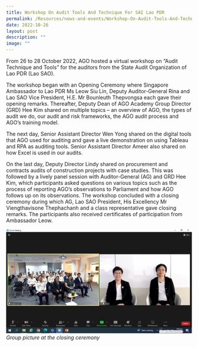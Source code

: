 ```yaml
---
title: Workshop On Audit Tools And Technique For SAI Lao PDR
permalink: /Resources/news-and-events/Workshop-On-Audit-Tools-And-Technique/
date: 2022-10-26
layout: post
description: ""
image: ""
---
```

From 26 to 28 October 2022, AGO hosted a virtual workshop on “Audit Technique and Tools” for the auditors from the State Audit Organization of Lao PDR (Lao SAO).

The workshop began with an Opening Ceremony where Singapore Ambassador to Lao PDR Ms Leow Siu Lin, Deputy Auditor-General Rina and Lao SAO Vice President, H.E. Mr Bounleuth Thepvongsa each gave their opening remarks. Thereafter, Deputy Dean of AGO Academy Group Director (GRD) Hee Kim shared on multiple topics – an overview of AGO, the types of audit we do, our audit and risk frameworks, the AGO audit process and AGO’s training model.

The next day, Senior Assistant Director Wen Yong shared on the digital tools that AGO used for auditing and gave a live demonstration on using Tableau and RPA as auditing tools. Senior Assistant Director Ameer also shared on how Excel is used in our audits.

On the last day, Deputy Director Lindy shared on procurement and contracts audits of construction projects with case studies. This was followed by a lively panel session with Auditor-General (AG) and GRD Hee Kim, which participants asked questions on various topics such as the process of reporting AGO’s observations to Parliament and how AGO follows up on its observations. The workshop concluded with a closing ceremony during which AG, Lao SAO President, His Excellency Mr Viengthavisone Thephachanh and a class representative gave closing remarks. The participants also received certificates of participation from Ambassador Leow.

![](/images/News%20&%20Events%20Photos/2022/AG%20and%20Hee%20Kim%20at%20dialogue%20with%20Laos%20PDR.jpg)
*Group picture at the closing ceremony*